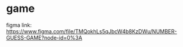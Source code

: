 # game
figma link:
https://www.figma.com/file/TMQokhLs5qJbcW4b8KzDWu/NUMBER-GUESS-GAME?node-id=0%3A
